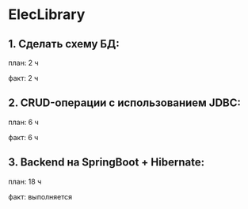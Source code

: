 # ElecLibrary

## 1. Сделать схему БД:
план: 2 ч

факт: 2 ч
## 2. CRUD-операции с использованием JDBC:
план: 6 ч

факт: 6 ч
## 3. Backend на SpringBoot + Hibernate:
план: 18 ч

факт: выполняется